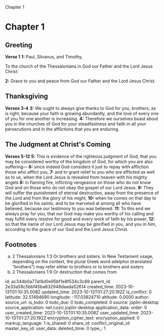 Chapter 1

# Chapter 1

## Greeting

**Verse 1**
**1:** Paul, Silvanus, and Timothy,

To the church of the Thessalonians in God our Father and the Lord Jesus Christ:

**2:** Grace to you and peace from God our Father and the Lord Jesus Christ.

## Thanksgiving

**Verses 3-4**
**3:** We ought to always give thanks to God for you, brothers, as is right, because your faith is growing abundantly, and the love of every one of you for one another is increasing.
**4:** Therefore we ourselves boast about you in the churches of God for your steadfastness and faith in all your persecutions and in the afflictions that you are enduring.

## The Judgment at Christ's Coming

**Verses 5-12**
**5:** This is evidence of the righteous judgment of God, that you may be considered worthy of the kingdom of God, for which you are also suffering—
**6:** since indeed God considers it just to repay with affliction those who afflict you,
**7:** and to grant relief to you who are afflicted as well as to us, when the Lord Jesus is revealed from heaven with his mighty angels
**8:** in flaming fire, inflicting vengeance on those who do not know God and on those who do not obey the gospel of our Lord Jesus.
**9:** They will suffer the punishment of eternal destruction, away from the presence of the Lord and from the glory of his might,
**10:** when he comes on that day to be glorified in his saints, and to be marveled at among all who have believed, because our testimony to you was believed.
**11:** To this end we always pray for you, that our God may make you worthy of his calling and may fulfill every resolve for good and every work of faith by his power,
**12:** so that the name of our Lord Jesus may be glorified in you, and you in him, according to the grace of our God and the Lord Jesus Christ.

## Footnotes

<ol type='a'>
	<li>2 Thessalonians 1:3 Or brothers and sisters. In New Testament usage, depending on the context, the plural Greek word adelphoi (translated “brothers”) may refer either to brothers or to brothers and sisters</li>
	<li>2 Thessalonians 1:9 Or destruction that comes from</li>
</ol>


id: ac344b0a77af4d0e95bf1e8f534c3c69
parent_id: 2e33a58c5bbf45ba832948daada52614
created_time: 2023-10-13T01:10:35.008Z
updated_time: 2023-10-13T01:27:20.192Z
is_conflict: 0
latitude: 32.51494690
longitude: -117.03824710
altitude: 0.0000
author: 
source_url: 
is_todo: 0
todo_due: 0
todo_completed: 0
source: joplin-desktop
source_application: net.cozic.joplin-desktop
application_data: 
order: 0
user_created_time: 2023-10-13T01:10:35.008Z
user_updated_time: 2023-10-13T01:27:20.192Z
encryption_cipher_text: 
encryption_applied: 0
markup_language: 1
is_shared: 0
share_id: 
conflict_original_id: 
master_key_id: 
user_data: 
deleted_time: 0
type_: 1